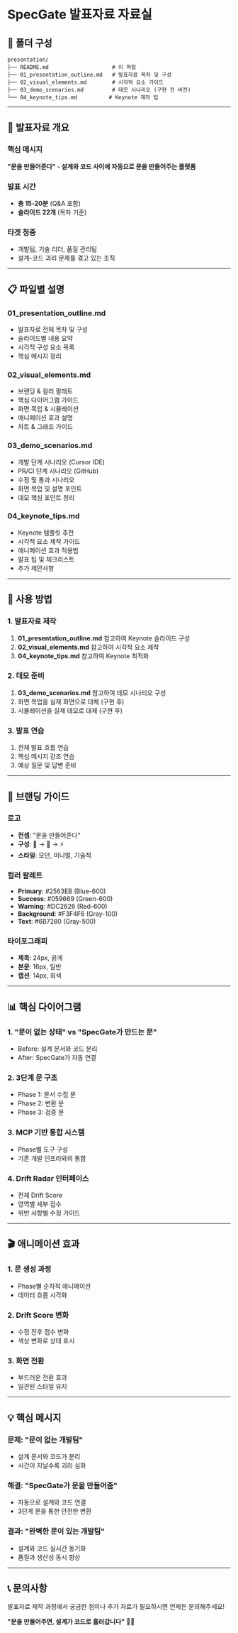 # SpecGate 발표자료 자료실

## 📁 **폴더 구성**

```
presentation/
├── README.md                    # 이 파일
├── 01_presentation_outline.md   # 발표자료 목차 및 구성
├── 02_visual_elements.md        # 시각적 요소 가이드
├── 03_demo_scenarios.md         # 데모 시나리오 (구현 전 버전)
└── 04_keynote_tips.md          # Keynote 제작 팁
```

---

## 🎯 **발표자료 개요**

### **핵심 메시지**
**"문을 만들어준다" - 설계와 코드 사이에 자동으로 문을 만들어주는 플랫폼**

### **발표 시간**
- **총 15-20분** (Q&A 포함)
- **슬라이드 22개** (목차 기준)

### **타겟 청중**
- 개발팀, 기술 리더, 품질 관리팀
- 설계-코드 괴리 문제를 겪고 있는 조직

---

## 📋 **파일별 설명**

### **01_presentation_outline.md**
- 발표자료 전체 목차 및 구성
- 슬라이드별 내용 요약
- 시각적 구성 요소 목록
- 핵심 메시지 정리

### **02_visual_elements.md**
- 브랜딩 & 컬러 팔레트
- 핵심 다이어그램 가이드
- 화면 목업 & 시뮬레이션
- 애니메이션 효과 설명
- 차트 & 그래프 가이드

### **03_demo_scenarios.md**
- 개발 단계 시나리오 (Cursor IDE)
- PR/CI 단계 시나리오 (GitHub)
- 수정 및 통과 시나리오
- 화면 목업 및 설명 포인트
- 데모 핵심 포인트 정리

### **04_keynote_tips.md**
- Keynote 템플릿 추천
- 시각적 요소 제작 가이드
- 애니메이션 효과 적용법
- 발표 팁 및 체크리스트
- 추가 제안사항

---

## 🚀 **사용 방법**

### **1. 발표자료 제작**
1. **01_presentation_outline.md** 참고하여 Keynote 슬라이드 구성
2. **02_visual_elements.md** 참고하여 시각적 요소 제작
3. **04_keynote_tips.md** 참고하여 Keynote 최적화

### **2. 데모 준비**
1. **03_demo_scenarios.md** 참고하여 데모 시나리오 구성
2. 화면 목업을 실제 화면으로 대체 (구현 후)
3. 시뮬레이션을 실제 데모로 대체 (구현 후)

### **3. 발표 연습**
1. 전체 발표 흐름 연습
2. 핵심 메시지 강조 연습
3. 예상 질문 및 답변 준비

---

## 🎨 **브랜딩 가이드**

### **로고**
- **컨셉**: "문을 만들어준다"
- **구성**: 📄 → 🚪 → ⚡
- **스타일**: 모던, 미니멀, 기술적

### **컬러 팔레트**
- **Primary**: #2563EB (Blue-600)
- **Success**: #059669 (Green-600)
- **Warning**: #DC2626 (Red-600)
- **Background**: #F3F4F6 (Gray-100)
- **Text**: #6B7280 (Gray-500)

### **타이포그래피**
- **제목**: 24px, 굵게
- **본문**: 16px, 일반
- **캡션**: 14px, 회색

---

## 📊 **핵심 다이어그램**

### **1. "문이 없는 상태" vs "SpecGate가 만드는 문"**
- Before: 설계 문서와 코드 분리
- After: SpecGate가 자동 연결

### **2. 3단계 문 구조**
- Phase 1: 문서 수집 문
- Phase 2: 변환 문
- Phase 3: 검증 문

### **3. MCP 기반 통합 시스템**
- Phase별 도구 구성
- 기존 개발 인프라와의 통합

### **4. Drift Radar 인터페이스**
- 전체 Drift Score
- 영역별 세부 점수
- 위반 사항별 수정 가이드

---

## 🎬 **애니메이션 효과**

### **1. 문 생성 과정**
- Phase별 순차적 애니메이션
- 데이터 흐름 시각화

### **2. Drift Score 변화**
- 수정 전후 점수 변화
- 색상 변화로 상태 표시

### **3. 화면 전환**
- 부드러운 전환 효과
- 일관된 스타일 유지

---

## 💡 **핵심 메시지**

### **문제**: "문이 없는 개발팀"
- 설계 문서와 코드가 분리
- 시간이 지날수록 괴리 심화

### **해결**: "SpecGate가 문을 만들어줌"
- 자동으로 설계와 코드 연결
- 3단계 문을 통한 안전한 변환

### **결과**: "완벽한 문이 있는 개발팀"
- 설계와 코드 실시간 동기화
- 품질과 생산성 동시 향상

---

## 📞 **문의사항**

발표자료 제작 과정에서 궁금한 점이나 추가 자료가 필요하시면 언제든 문의해주세요!

**"문을 만들어주면, 설계가 코드로 흘러갑니다"** 🚪✨
